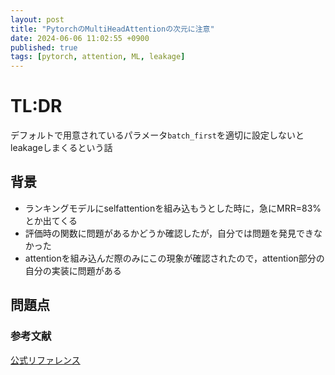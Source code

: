```yaml
---
layout: post
title: "PytorchのMultiHeadAttentionの次元に注意"
date: 2024-06-06 11:02:55 +0900
published: true
tags: [pytorch, attention, ML, leakage]
---
```


<!--more-->

# TL:DR

デフォルトで用意されているパラメータ`batch_first`を適切に設定しないとleakageしまくるという話

## 背景

- ランキングモデルにselfattentionを組み込もうとした時に，急にMRR=83%とか出てくる
- 評価時の関数に問題があるかどうか確認したが，自分では問題を発見できなかった
- attentionを組み込んだ際のみにこの現象が確認されたので，attention部分の自分の実装に問題がある

## 問題点

### 参考文献

[公式リファレンス](https://pytorch.org/docs/stable/generated/torch.nn.MultiheadAttention.html)
